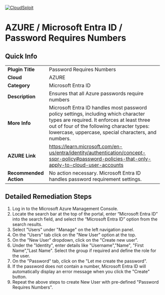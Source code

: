 [![CloudSploit](https://cloudsploit.com/img/logo-new-big-text-100.png "CloudSploit")](https://cloudsploit.com)

# AZURE / Microsoft Entra ID / Password Requires Numbers

## Quick Info

| | |
|-|-|
| **Plugin Title** | Password Requires Numbers |
| **Cloud** | AZURE |
| **Category** | Microsoft Entra ID |
| **Description** | Ensures that all Azure passwords require numbers |
| **More Info** | Microsoft Entra ID handles most password policy settings, including which character types are required. It enforces at least three out of four of the following character types: lowercase, uppercase, special characters, and numbers. |
| **AZURE Link** | https://learn.microsoft.com/en-us/entra/identity/authentication/concept-sspr-policy#password-policies-that-only-apply-to-cloud-user-accounts |
| **Recommended Action** | No action necessary. Microsoft Entra ID handles password requirement settings. |

## Detailed Remediation Steps
1. Log in to the Microsoft Azure Management Console.
2. Locate the search bar at the top of the portal, enter “Microsoft Entra ID” into the search field, and select the “Microsoft Entra ID” option from the search results.
3. Select "Users" under "Manage" on the left navigation panel.
4. On the "Users" tab click on the "New User" option at the top.
5. On the "New User" dropdown, click on the "Create new user".
6. Under the "Identity", enter details like "Username","Name", "First Name","Last Name". Select the group if required and define the role for the user.
7. On the "Password" tab, click on the "Let me create the password".
8. If the password does not contain a number, Microsoft Entra ID will automatically display an error message when you click the "Create" button.
9. Repeat the above steps to create New User with pre-defined "Password Requires Numbers".